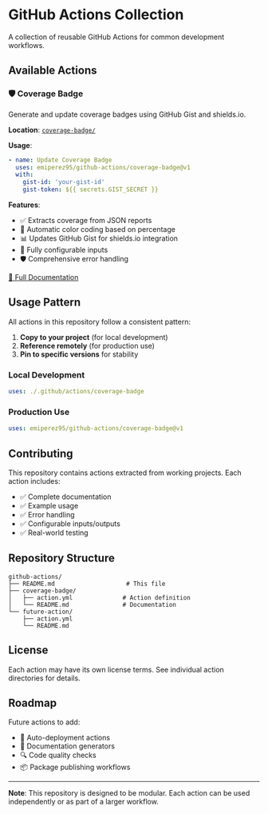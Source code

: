 # GitHub Actions Collection

A collection of reusable GitHub Actions for common development workflows.

## Available Actions

### 🛡️ Coverage Badge

Generate and update coverage badges using GitHub Gist and shields.io.

**Location**: [`coverage-badge/`](./coverage-badge/)

**Usage**:
```yaml
- name: Update Coverage Badge
  uses: emiperez95/github-actions/coverage-badge@v1
  with:
    gist-id: 'your-gist-id'
    gist-token: ${{ secrets.GIST_SECRET }}
```

**Features**:
- ✅ Extracts coverage from JSON reports
- 🎨 Automatic color coding based on percentage
- 📊 Updates GitHub Gist for shields.io integration
- 🚀 Fully configurable inputs
- 🛡️ Comprehensive error handling

[📖 Full Documentation](./coverage-badge/README.md)

## Usage Pattern

All actions in this repository follow a consistent pattern:

1. **Copy to your project** (for local development)
2. **Reference remotely** (for production use)
3. **Pin to specific versions** for stability

### Local Development
```yaml
uses: ./.github/actions/coverage-badge
```

### Production Use
```yaml
uses: emiperez95/github-actions/coverage-badge@v1
```

## Contributing

This repository contains actions extracted from working projects. Each action includes:

- ✅ Complete documentation
- ✅ Example usage
- ✅ Error handling
- ✅ Configurable inputs/outputs
- ✅ Real-world testing

## Repository Structure

```
github-actions/
├── README.md                    # This file
├── coverage-badge/
│   ├── action.yml              # Action definition
│   └── README.md               # Documentation
└── future-action/
    ├── action.yml
    └── README.md
```

## License

Each action may have its own license terms. See individual action directories for details.

## Roadmap

Future actions to add:
- 🚀 Auto-deployment actions
- 📝 Documentation generators
- 🔍 Code quality checks
- 📦 Package publishing workflows

---

**Note**: This repository is designed to be modular. Each action can be used independently or as part of a larger workflow.